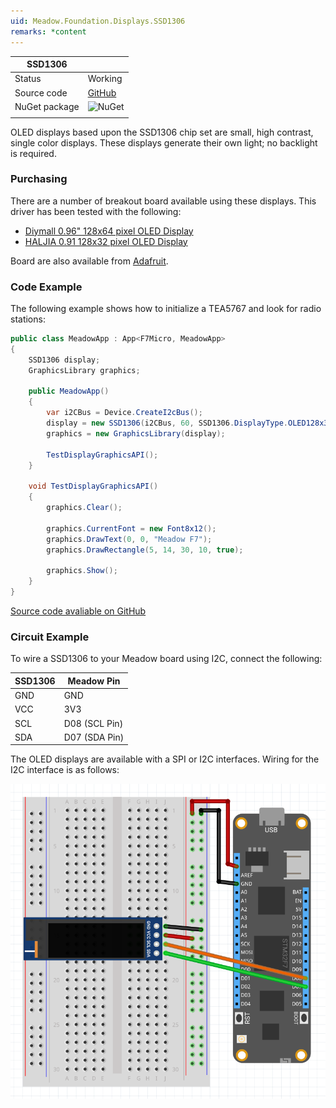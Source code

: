 ```yaml
---
uid: Meadow.Foundation.Displays.SSD1306
remarks: *content
---
```


| SSD1306 |             |
|---------|-------------|
| Status        | Working             |
| Source code        | [GitHub](https://github.com/WildernessLabs/Meadow.Foundation/tree/master/Source/Meadow.Foundation.Peripherals/Displays.Ssd1306)            |
| NuGet package      | ![NuGet](https://img.shields.io/nuget/v/Meadow.Foundation.Displays.SSD1306.svg?label=NuGet)
| | |

OLED displays based upon the SSD1306 chip set are small, high contrast, single color displays. These displays generate their own light; no backlight is required.

### Purchasing

There are a number of breakout board available using these displays. This driver has been tested with the following:

* [Diymall 0.96" 128x64 pixel OLED Display](https://www.amazon.co.uk/gp/product/B0156CO67O/ref=oh_aui_detailpage_o01_s00?ie=UTF8&psc=1)
* [HALJIA 0.91 128x32 pixel OLED Display](https://www.amazon.co.uk/gp/product/B071Z18R1M/ref=oh_aui_detailpage_o03_s00?ie=UTF8&psc=1)

Board are also available from [Adafruit](www.adafruit.com).

### Code Example

The following example shows how to initialize a TEA5767 and look for radio stations:

```csharp
public class MeadowApp : App<F7Micro, MeadowApp>
{
    SSD1306 display;
    GraphicsLibrary graphics;

    public MeadowApp()
    {            
        var i2CBus = Device.CreateI2cBus();         
        display = new SSD1306(i2CBus, 60, SSD1306.DisplayType.OLED128x32);
        graphics = new GraphicsLibrary(display);

        TestDisplayGraphicsAPI();
    }

    void TestDisplayGraphicsAPI() 
    {
        graphics.Clear();

        graphics.CurrentFont = new Font8x12();
        graphics.DrawText(0, 0, "Meadow F7");
        graphics.DrawRectangle(5, 14, 30, 10, true);

        graphics.Show();
    }  
}
```

[Source code avaliable on GitHub](https://github.com/WildernessLabs/Meadow.Foundation/tree/master/Source/Meadow.Foundation.Peripherals/Displays.Ssd1306/Samples/Displays.SSD1306_Sample) 

### Circuit Example

 To wire a SSD1306 to your Meadow board using I2C, connect the following:

| SSD1306 | Meadow Pin    |
|---------|---------------|
| GND     | GND           |
| VCC     | 3V3           |
| SCL     | D08 (SCL Pin) |
| SDA     | D07 (SDA Pin) |

The OLED displays are available with a SPI or I2C interfaces. Wiring for the I2C interface is as follows:

![](../../API_Assets/Meadow.Foundation.Displays.SSD1306/SSD1306_Frizzing.png)
